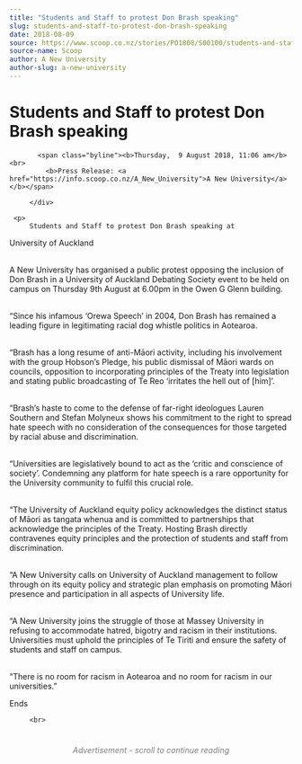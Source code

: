 ```yaml
---
title: "Students and Staff to protest Don Brash speaking"
slug: students-and-staff-to-protest-don-brash-speaking
date: 2018-08-09
source: https://www.scoop.co.nz/stories/PO1808/S00100/students-and-staff-to-protest-don-brash-speaking.htm
source-name: Scoop
author: A New University
author-slug: a-new-university
---
```

<div class="story-top">
           <h1>Students and Staff to protest Don Brash speaking</h1>

           <span class="byline"><b>Thursday,  9 August 2018, 11:06 am</b><br>
             <b>Press Release: <a href="https://info.scoop.co.nz/A_New_University">A New University</a></b></span>

         </div>

	 <p>
         Students and Staff to protest Don Brash speaking at
University of Auckland </p><p><br>A New University has organised
a public protest opposing the inclusion of Don Brash in a
University of Auckland Debating Society event to be held on
campus on Thursday 9th August at 6.00pm in the Owen G Glenn
building.</p><p><br>“Since his infamous ‘Orewa Speech’ in
2004, Don Brash has remained a leading figure in
legitimating racial dog whistle politics in
Aotearoa.</p><p><br>“Brash has a long resume of anti-Māori
activity, including his involvement with the group
Hobson’s Pledge, his public dismissal of Māori wards on
councils, opposition to incorporating principles of the
Treaty into legislation and stating public broadcasting of
Te Reo ‘irritates the hell out of
[him]’.</p><p><br>“Brash’s haste to come to the defense of
far-right ideologues Lauren Southern and Stefan Molyneux
shows his commitment to the right to spread hate speech with
no consideration of the consequences for those targeted by
racial abuse and discrimination.</p><p><br>“Universities are
legislatively bound to act as the ‘critic and conscience
of society’. Condemning any platform for hate speech is a
rare opportunity for the University community to fulfil this
crucial role.</p><p><br>“The University of Auckland equity
policy acknowledges the distinct status of Māori as tangata
whenua and is committed to partnerships that acknowledge the
principles of the Treaty. Hosting Brash directly contravenes
equity principles and the protection of students and staff
from discrimination.
</p>
<p><br>“A New University calls on
University of Auckland management to follow through on its
equity policy and strategic plan emphasis on promoting
Māori presence and participation in all aspects of
University life.</p><p><br>“A New University joins the
struggle of those at Massey University in refusing to
accommodate hatred, bigotry and racism in their
institutions. Universities must uphold the principles of Te
Tiriti and ensure the safety of students and staff on
campus.</p><p><br>“There is no room for racism in Aotearoa and
no room for racism in our universities.”</p><p></p><p>
Ends
</p><p>

         <br>
</p><div id="story-footer" style="padding:20px 0;">

<div id="div-gpt-ad-1493962836337-6" style="min-width: 300px; min-height: 250px; text-align: center;"><div style="text-align:center; font-size:14px; font-style: italic; color: grey; padding: 4px;">Advertisement - scroll to continue reading</div>
  
</div>
</div>
<!--


